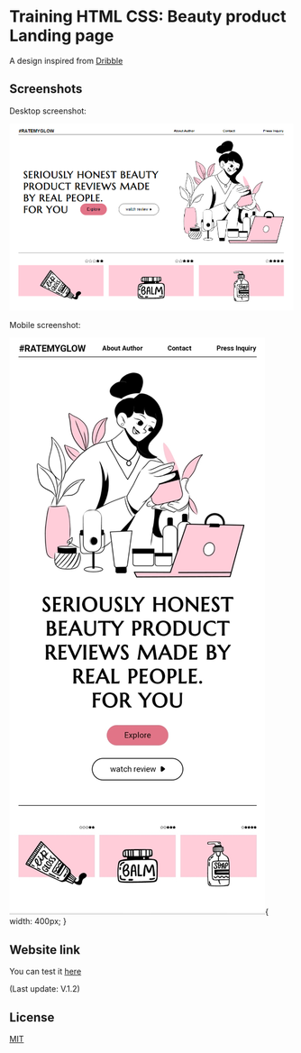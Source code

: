 
# Training HTML CSS: Beauty product Landing page

A design inspired from  [Dribble](https://dribbble.com/shots/19425354-Beauty-blog-website-UCG)


## Screenshots
Desktop screenshot:

![Desktop Screenshot](https://github.com/Fifie38/Training-HTML-CSS__Beauty-product-Landing-page/blob/main/design/desktop.PNG)

Mobile screenshot:

![Mobile Screenshot](https://github.com/Fifie38/Training-HTML-CSS__Beauty-product-Landing-page/blob/main/design/mobile.jpg){ width: 400px; }

## Website link
You can test it [here](https://sunny-pavlova-dea7ff.netlify.app/)

(Last update: V.1.2)
## License

[MIT](https://choosealicense.com/licenses/mit/)

